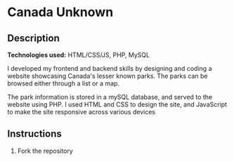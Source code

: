 # Canada Unknown
## Description
**Technologies used:** HTML/CSS/JS, PHP, MySQL

I developed my frontend and backend skills by designing and coding a website showcasing Canada's lesser known parks. The parks can be browsed either through a list or a map.

The park information is stored in a mySQL database, and served to the website using PHP. I used HTML and CSS to design the site, and JavaScript to make the site responsive across various devices

## Instructions
1. Fork the repository
